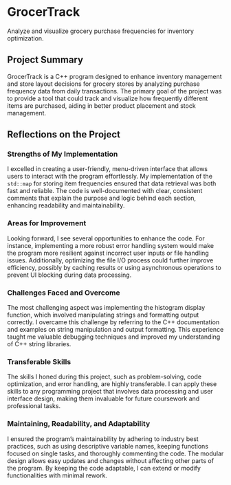 # GrocerTrack
Analyze and visualize grocery purchase frequencies for inventory optimization.

## Project Summary
GrocerTrack is a C++ program designed to enhance inventory management and store layout decisions for grocery stores by analyzing purchase frequency data from daily transactions. The primary goal of the project was to provide a tool that could track and visualize how frequently different items are purchased, aiding in better product placement and stock management.

## Reflections on the Project

### Strengths of My Implementation
I excelled in creating a user-friendly, menu-driven interface that allows users to interact with the program effortlessly. My implementation of the `std::map` for storing item frequencies ensured that data retrieval was both fast and reliable. The code is well-documented with clear, consistent comments that explain the purpose and logic behind each section, enhancing readability and maintainability.

### Areas for Improvement
Looking forward, I see several opportunities to enhance the code. For instance, implementing a more robust error handling system would make the program more resilient against incorrect user inputs or file handling issues. Additionally, optimizing the file I/O process could further improve efficiency, possibly by caching results or using asynchronous operations to prevent UI blocking during data processing.

### Challenges Faced and Overcome
The most challenging aspect was implementing the histogram display function, which involved manipulating strings and formatting output correctly. I overcame this challenge by referring to the C++ documentation and examples on string manipulation and output formatting. This experience taught me valuable debugging techniques and improved my understanding of C++ string libraries.

### Transferable Skills
The skills I honed during this project, such as problem-solving, code optimization, and error handling, are highly transferable. I can apply these skills to any programming project that involves data processing and user interface design, making them invaluable for future coursework and professional tasks.

### Maintaining, Readability, and Adaptability
I ensured the program’s maintainability by adhering to industry best practices, such as using descriptive variable names, keeping functions focused on single tasks, and thoroughly commenting the code. The modular design allows easy updates and changes without affecting other parts of the program. By keeping the code adaptable, I can extend or modify functionalities with minimal rework.
